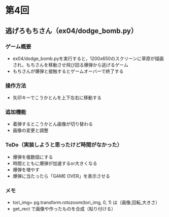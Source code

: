 # 第4回
## 逃げろもちさん（ex04/dodge_bomb.py）
### ゲーム概要
- ex04/dodge_bomb.pyを実行すると，1200x650のスクリーンに草原が描画され，もちさんを移動させ飛び回る爆弾から逃げるゲーム
- もちさんが爆弾と接触するとゲームオーバーで終了する
### 操作方法
- 矢印キーでこうかとんを上下左右に移動する
### 追加機能
- 着弾するとこうかとん画像が切り替わる
- 画像の変更と調整
### ToDo（実装しようと思ったけど時間がなかった）
- 爆弾を複数個にする
- 時間とともに爆弾が加速するor大きくなる
- 爆弾を増やす
- 爆弾に当たったら「GAME OVER」を表示させる
### メモ
- tori_img=  pg.transform.rotozoom(tori_img, 0, 1) は（画像,回転,大きさ）
- get_rect で画像や作ったものを合成（貼り付ける）